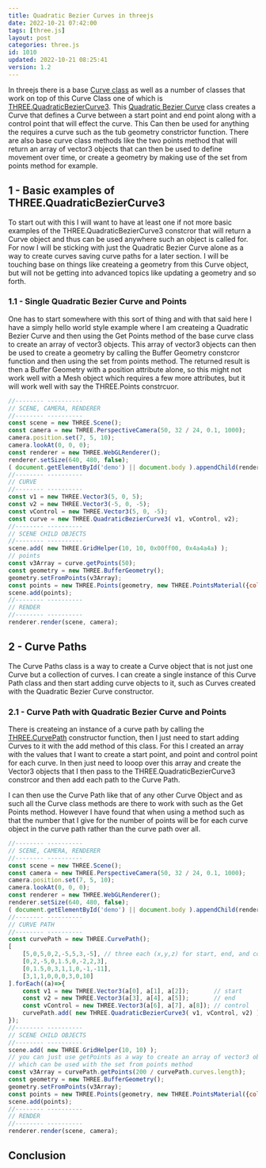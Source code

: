 ```yaml
---
title: Quadratic Bezier Curves in threejs
date: 2022-10-21 07:42:00
tags: [three.js]
layout: post
categories: three.js
id: 1010
updated: 2022-10-21 08:25:41
version: 1.2
---
```


In threejs there is a base [Curve class](https://threejs.org/docs/#api/en/extras/core/Curve) as well as a number of classes that work on top of this Curve Class one of which is [THREE.QuadraticBezierCurve3](https://threejs.org/docs/#api/en/extras/curves/QuadraticBezierCurve3). This [Quadratic Bezier Curve](https://en.wikipedia.org/wiki/B%C3%A9zier_curve) class creates a Curve that defines a Curve between a start point and end point along with a control point that will effect the curve. This Can then be used for anything the requires a curve such as the tub geometry constrictor function. There are also base curve class methods like the two points method that will return an array of vector3 objects that can then be used to define movement over time, or create a geometry by making use of the set from points method for example.

<!-- more -->


## 1 - Basic examples of THREE.QuadraticBezierCurve3

To start out with this I will want to have at least one if not more basic examples of the THREE.QuadraticBezierCurve3 constcror that will return a Curve object and thus can be used anywhere such an object is called for. For now I will be sticking with just the Quadratic Bezier Curve alone as a way to create curves saving curve paths for a later section. I will be touching base on things like createing a geometry from this Curve object, but will not be getting into advanced topics like updating a geometry and so forth.

### 1.1 - Single Quadratic Bezier Curve and Points

One has to start somewhere with this sort of thing and with that said here I have a simply hello world style example where I am createing a Quadratic Bezier Curve and then using the Get Points method of the base curve class to create an array of vector3 objects. This array of vector3 objects can then be used to create a geometry by calling the Buffer Geometry constcror function and then using the set from points method. The returned result is then a Buffer Geometry with a position attribute alone, so this might not work well with a Mesh object which requires a few more attributes, but it will work well with say the THREE.Points constrcuor.

```js
//-------- ----------
// SCENE, CAMERA, RENDERER
//-------- ----------
const scene = new THREE.Scene();
const camera = new THREE.PerspectiveCamera(50, 32 / 24, 0.1, 1000);
camera.position.set(7, 5, 10);
camera.lookAt(0, 0, 0);
const renderer = new THREE.WebGLRenderer();
renderer.setSize(640, 480, false);
( document.getElementById('demo') || document.body ).appendChild(renderer.domElement);
//-------- ----------
// CURVE
//-------- ----------
const v1 = new THREE.Vector3(5, 0, 5);
const v2 = new THREE.Vector3(-5, 0, -5);
const vControl = new THREE.Vector3(5, 0, -5);
const curve = new THREE.QuadraticBezierCurve3( v1, vControl, v2);
//-------- ----------
// SCENE CHILD OBJECTS
//-------- ----------
scene.add( new THREE.GridHelper(10, 10, 0x00ff00, 0x4a4a4a) );
// points
const v3Array = curve.getPoints(50);
const geometry = new THREE.BufferGeometry();
geometry.setFromPoints(v3Array);
const points = new THREE.Points(geometry, new THREE.PointsMaterial({color: 0x00ff00, size: 0.25 }));
scene.add(points);
//-------- ----------
// RENDER
//-------- ----------
renderer.render(scene, camera);
```

## 2 - Curve Paths

The Curve Paths class is a way to create a Curve object that is not just one Curve but a collection of curves. I can create a single instance of this Curve Path class and then start adding curve objects to it, such as Curves created with the Quadratic Bezier Curve constructor. 

### 2.1 - Curve Path with Quadratic Bezier Curve and Points

There is createing an instance of a curve path by calling the [THREE.CurvePath](https://threejs.org/docs/#api/en/extras/core/CurvePath) constructor function, then I just need to start adding Curves to it with the add method of this class. For this I created an array with the values that I want to create a start point, and point and control point for each curve. In then just need to looop over this array and create the Vector3 objects that I then pass to the THREE.QuadraticBezierCurve3 constrcor and then add each path to the Curve Path.

I can then use the Curve Path like that of any other Curve Object and as such all the Curve class methods are there to work with such as the Get Points method. However I have found that when using a method such as that the number that I give for the number of points will be for each curve object in the curve path rather than the curve path over all.

```js
//-------- ----------
// SCENE, CAMERA, RENDERER
//-------- ----------
const scene = new THREE.Scene();
const camera = new THREE.PerspectiveCamera(50, 32 / 24, 0.1, 1000);
camera.position.set(7, 5, 10);
camera.lookAt(0, 0, 0);
const renderer = new THREE.WebGLRenderer();
renderer.setSize(640, 480, false);
( document.getElementById('demo') || document.body ).appendChild(renderer.domElement);
//-------- ----------
// CURVE PATH
//-------- ----------
const curvePath = new THREE.CurvePath();
[
    [5,0,5,0,2,-5,5,3,-5], // three each (x,y,z) for start, end, and control points
    [0,2,-5,0,1.5,0,-2,2,3],
    [0,1.5,0,3,1,1,0,-1,-11],
    [3,1,1,0,0,0,3,0,10]
].forEach((a)=>{
    const v1 = new THREE.Vector3(a[0], a[1], a[2]);       // start
    const v2 = new THREE.Vector3(a[3], a[4], a[5]);       // end
    const vControl = new THREE.Vector3(a[6], a[7], a[8]); // control
    curvePath.add( new THREE.QuadraticBezierCurve3( v1, vControl, v2) );
});
//-------- ----------
// SCENE CHILD OBJECTS
//-------- ----------
scene.add( new THREE.GridHelper(10, 10) );
// you can just use getPoints as a way to create an array of vector3 objects
// which can be used with the set from points method
const v3Array = curvePath.getPoints(200 / curvePath.curves.length);
const geometry = new THREE.BufferGeometry();
geometry.setFromPoints(v3Array);
const points = new THREE.Points(geometry, new THREE.PointsMaterial({color: 0x00ff00, size: 0.25 }));
scene.add(points);
//-------- ----------
// RENDER
//-------- ----------
renderer.render(scene, camera);
```

## Conclusion


